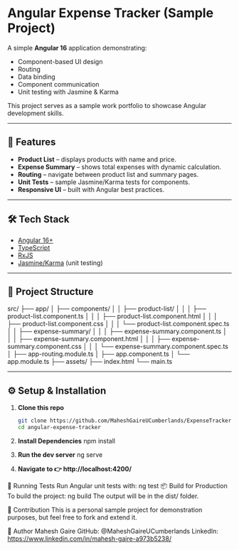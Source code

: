 # Angular Expense Tracker (Sample Project)

A simple **Angular 16** application demonstrating:
- Component-based UI design
- Routing
- Data binding
- Component communication
- Unit testing with Jasmine & Karma

This project serves as a sample work portfolio to showcase Angular development skills.

---

## 🚀 Features
- **Product List** – displays products with name and price.
- **Expense Summary** – shows total expenses with dynamic calculation.
- **Routing** – navigate between product list and summary pages.
- **Unit Tests** – sample Jasmine/Karma tests for components.
- **Responsive UI** – built with Angular best practices.

---

## 🛠️ Tech Stack
- [Angular 16+](https://angular.io/)
- [TypeScript](https://www.typescriptlang.org/)
- [RxJS](https://rxjs.dev/)
- [Jasmine/Karma](https://karma-runner.github.io/latest/index.html) (unit testing)

---

## 📂 Project Structure
src/
├── app/
│ ├── components/
│ │ ├── product-list/
│ │ │ ├── product-list.component.ts
│ │ │ ├── product-list.component.html
│ │ │ ├── product-list.component.css
│ │ │ └── product-list.component.spec.ts
│ │ ├── expense-summary/
│ │ │ ├── expense-summary.component.ts
│ │ │ ├── expense-summary.component.html
│ │ │ ├── expense-summary.component.css
│ │ │ └── expense-summary.component.spec.ts
│ ├── app-routing.module.ts
│ ├── app.component.ts
│ └── app.module.ts
├── assets/
├── index.html
└── main.ts

---

## ⚙️ Setup & Installation

1. **Clone this repo**
   ```bash
   git clone https://github.com/MaheshGaireUCumberlands/ExpenseTracker.git
   cd angular-expense-tracker
2. **Install Dependencies**
    npm install
3. **Run the dev server**
    ng serve

4. **Navigate to 👉 http://localhost:4200/**


🧪 Running Tests
Run Angular unit tests with:
ng test
📦 Build for Production
To build the project:
ng build
The output will be in the dist/ folder.

🤝 Contribution
This is a personal sample project for demonstration purposes, but feel free to fork and extend it.

👤 Author
Mahesh Gaire
GitHub: @MaheshGaireUCumberlands
LinkedIn: https://www.linkedin.com/in/mahesh-gaire-a973b5238/